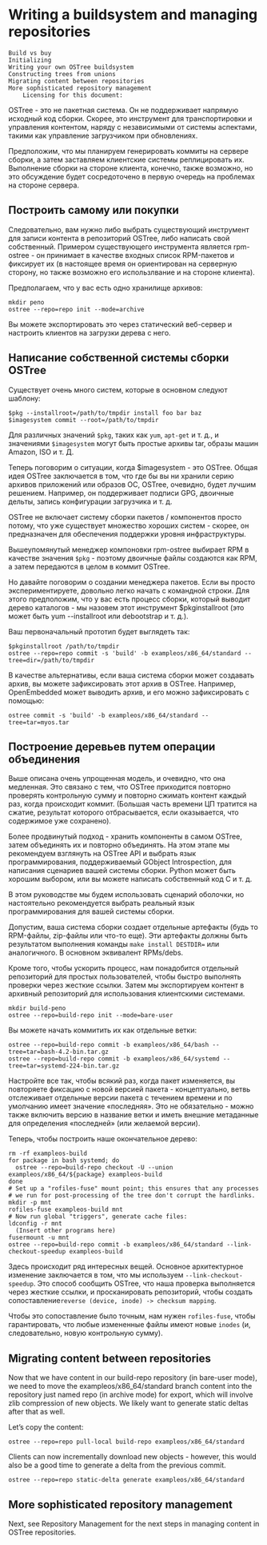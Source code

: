 # Writing a buildsystem and managing repositories

    Build vs buy
    Initializing
    Writing your own OSTree buildsystem
    Constructing trees from unions
    Migrating content between repositories
    More sophisticated repository management
        Licensing for this document:

OSTree - это не пакетная система. Он не поддерживает напрямую исходный код сборки. Скорее, это инструмент для транспортировки и управления контентом, наряду с независимыми от системы аспектами, такими как управление загрузчиком при обновлениях.

Предположим, что мы планируем генерировать коммиты на сервере сборки, а затем заставляем клиентские системы реплицировать их. Выполнение сборки на стороне клиента, конечно, также возможно, но это обсуждение будет сосредоточено в первую очередь на проблемах на стороне сервера.

## Построить самому или покупки

Следовательно, вам нужно либо выбрать существующий инструмент для записи контента в репозиторий OSTree, либо написать свой собственный. 
Примером существующего инструмента является rpm-ostree - он принимает в качестве входных список RPM-пакетов и фиксирует их (в настоящее время он ориентирован на серверную сторону, но также возможно его использлвание и  на стороне клиента). 

Предполагаем, что у вас есть одно хранилище архивов:
```
mkdir репо
ostree --repo=repo init --mode=archive
```

Вы можете экспортировать это через статический веб-сервер и настроить клиентов на загрузки дерева с него. 

## Написание собственной системы сборки OSTree

Существует очень много систем, которые в основном следуют шаблону:
```
$pkg --installroot=/path/to/tmpdir install foo bar baz
$imagesystem commit --root=/path/to/tmpdir
```

Для различных значений `$pkg`, таких как `yum`, `apt-get` и т. д., 
и значениями `$imagesystem` могут быть простые архивы tar, образы машин Amazon, ISO и т. Д.

Теперь поговорим о ситуации, когда $imagesystem - это OSTree. Общая идея OSTree заключается в том, что где бы вы ни хранили серию архивов приложений или образов ОС, OSTree, 
очевидно, будет лучшим решением. 
Например, он поддерживает подписи GPG, двоичные дельты, запись конфигурации загрузчика и т. д.

OSTree не включает систему сборки пакетов / компонентов просто потому, что уже существует множество хороших систем - скорее, он предназначен для обеспечения поддержки уровня инфраструктуры.

Вышеупомянутый менеджер компоновки rpm-ostree выбирает RPM в качестве значения `$pkg` - поэтому двоичные файлы создаются как RPM, а затем передаются в целом в коммит OSTree.

Но давайте поговорим о создании менеджера пакетов. 
Если вы просто экспериментируете, довольно легко начать с командной строки. Для этого предположим, что у вас есть процесс сборки, который выводит дерево каталогов - 
мы назовем этот инструмент $pkginstallroot (это может быть yum --installroot или debootstrap и т. д.).

Ваш первоначальный прототип будет выглядеть так:
```
$pkginstallroot /path/to/tmpdir
ostree --repo=repo commit -s 'build' -b exampleos/x86_64/standard --tree=dir=/path/to/tmpdir
```

В качестве альтернативы, если ваша система сборки может создавать архив, вы можете зафиксировать этот архив в OSTree. Например, OpenEmbedded может выводить архив, и его можно зафиксировать с помощью:
```
ostree commit -s 'build' -b exampleos/x86_64/standard --tree=tar=myos.tar
```
## Построение деревьев путем операции объединения

Выше описана очень упрощенная модель, и очевидно, что она медленная. 
Это связано с тем, что OSTree приходится повторно проверять контрольную сумму и повторно сжимать контент каждый раз, когда происходит коммит. 
(Большая часть времени ЦП тратится на сжатие, результат которого отбрасывается, если оказывается, что содержимое уже сохранено).

Более продвинутый подход - хранить компоненты в самом OSTree, затем объединять их и повторно объединять. 
На этом этапе мы рекомендуем взглянуть на OSTree API и выбрать язык программирования, поддерживаемый GObject Introspection, для написания сценариев вашей системы сборки. 
Python может быть хорошим выбором, или вы можете написать собственный код C и т. д.

В этом руководстве мы будем использовать сценарий оболочки, но настоятельно рекомендуется выбрать реальный язык программирования для вашей системы сборки.

Допустим, ваша система сборки создает отдельные артефакты (будь то RPM-файлы, zip-файлы или что-то еще). 
Эти артефакты должны быть результатом выполнения команды 
`make install DESTDIR=`
или аналогичного. В основном эквивалент RPMs/debs.

Кроме того, чтобы ускорить процесс, нам понадобится отдельный репозиторий для простых пользователей, чтобы быстро выполнять проверки через жесткие ссылки. 
Затем мы экспортируем контент в архивный репозиторий для использования клиентскими системами.
```
mkdir build-репо
ostree --repo=build-repo init --mode=bare-user
```

Вы можете начать коммитить их как отдельные ветки:
```
ostree --repo=build-repo commit -b exampleos/x86_64/bash --tree=tar=bash-4.2-bin.tar.gz
ostree --repo=build-repo commit -b exampleos/x86_64/systemd --tree=tar=systemd-224-bin.tar.gz
```

Настройте все так, чтобы всякий раз, когда пакет изменяется, вы повторяете фиксацию с новой версией пакета - 
концептуально, ветвь отслеживает отдельные версии пакета с течением времени и по умолчанию имеет значение «последняя». 
Это не обязательно - можно также включить версию в название ветки и иметь внешние метаданные для определения «последней» (или желаемой версии).

Теперь, чтобы построить наше окончательное дерево:
```
rm -rf exampleos-build
for package in bash systemd; do
  ostree --repo=build-repo checkout -U --union exampleos/x86_64/${package} exampleos-build
done
# Set up a "rofiles-fuse" mount point; this ensures that any processes
# we run for post-processing of the tree don't corrupt the hardlinks.
mkdir -p mnt
rofiles-fuse exampleos-build mnt
# Now run global "triggers", generate cache files:
ldconfig -r mnt
  (Insert other programs here)
fusermount -u mnt
ostree --repo=build-repo commit -b exampleos/x86_64/standard --link-checkout-speedup exampleos-build
```

Здесь происходит ряд интересных вещей. 
Основное архитектурное изменение заключается в том, что мы используем `--link-checkout-speedup`. 
Это способ сообщить OSTree, что наша проверка выполняется через жесткие ссылки, и просканировать репозиторий, чтобы создать сопоставление`reverse (device, inode) -> checksum mapping`.

Чтобы это сопоставление было точным, нам нужен `rofiles-fuse`, чтобы гарантировать, что любые измененные файлы имеют новые `inodes` (и, следовательно, новую контрольную сумму). 


## Migrating content between repositories

Now that we have content in our build-repo repository (in bare-user mode), we need to move the exampleos/x86_64/standard branch content into the repository just named repo (in archive mode) for export, which will involve zlib compression of new objects. We likely want to generate static deltas after that as well.

Let’s copy the content:
```
ostree --repo=repo pull-local build-repo exampleos/x86_64/standard
```

Clients can now incrementally download new objects - however, this would also be a good time to generate a delta from the previous commit.
```
ostree --repo=repo static-delta generate exampleos/x86_64/standard
```

## More sophisticated repository management

Next, see Repository Management for the next steps in managing content in OSTree repositories.
